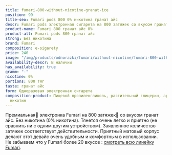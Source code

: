 ```yaml
---
title: fumari-800-without-nicotine-granat-ice
position: 99
title-seo: Fumari pods 800 0% никотина гранат айс
descr: Fumari pods электронная сигарета на 800 затяжек со вкусом гранат айс. Без никотина.
product-name: Fumari 800 гранат айс 0%
product-alt: Fumari pods 800 гранат айс
strong: Без никотина
brand: Fumari
composition: e-sigarety
price: 240
image: "/img/products/odnorazki/fumari/without-nicotine/fumari-800-without-nicotine-granat-ice.png"
availability-descr: В наличии
has_availability: true
gramm: "-"
nicotine: 0%
portions: 800 тяг
taste: гранат айс
form: Одноразовая электронная сигарета
composition-product: Пищевой пропиленгликоль, растительный глицерин, ароматизатор,
  никотин
---
```


Премиальная🥇 электронка Fumari на 800 затяжек💨 со вкусом гранат айс. Без никотина (0% никотина). Тянется очень легко и приятно (не сравнить ни с одним другим устройством). Заявленное количество затяжек соответствует действительности. Приятный матовый корпус делают этот девайс очень удобным и комфортным в использовании.<br>
Не забываем что у Fumari более 20 вкусов : [смотреть всю линейку Fumari](/fumari).